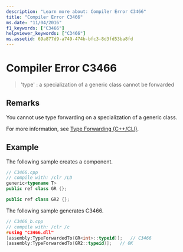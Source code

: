 ```yaml
---
description: "Learn more about: Compiler Error C3466"
title: "Compiler Error C3466"
ms.date: "11/04/2016"
f1_keywords: ["C3466"]
helpviewer_keywords: ["C3466"]
ms.assetid: 69a877d9-a749-474b-bfc3-8d3fd53ba8fd
---
```

# Compiler Error C3466

> 'type' : a specialization of a generic class cannot be forwarded

## Remarks

You cannot use type forwarding on a specialization of a generic class.

For more information, see [Type Forwarding (C++/CLI)](../../extensions/type-forwarding-cpp-cli.md).

## Example

The following sample creates a component.

```cpp
// C3466.cpp
// compile with: /clr /LD
generic<typename T>
public ref class GR {};

public ref class GR2 {};
```

The following sample generates C3466.

```cpp
// C3466_b.cpp
// compile with: /clr /c
#using "C3466.dll"
[assembly:TypeForwardedTo(GR<int>::typeid)];   // C3466
[assembly:TypeForwardedTo(GR2::typeid)];   // OK
```
